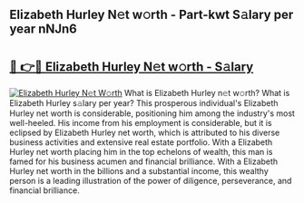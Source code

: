 ## Elizabeth Hurley N𝚎t w𝚘rth - Part-kwt S𝚊lary per year nNJn6

# <h2><a href="http://gc34o7n.nevu.top/?p=Elizabeth+Hurley">🔗 👉🔴 Elizabeth Hurley N𝚎t w𝚘rth - S𝚊lary</a></h2>

[![Elizabeth Hurley N𝚎t W𝚘rth](https://i.imgur.com/Oavwk0R.jpeg)](http://gc34o7n.nevu.top/?p=Elizabeth+Hurley)
What is Elizabeth Hurley n𝚎t w𝚘rth? What is Elizabeth Hurley s𝚊lary per year?
This prosperous individual's Elizabeth Hurley net worth is considerable, positioning him among the industry's most well-heeled. His income from his employment is considerable, but it is eclipsed by Elizabeth Hurley net worth, which is attributed to his diverse business activities and extensive real estate portfolio. With a Elizabeth Hurley net worth placing him in the top echelons of wealth, this man is famed for his business acumen and financial brilliance. With a Elizabeth Hurley net worth in the billions and a substantial income, this wealthy person is a leading illustration of the power of diligence, perseverance, and financial brilliance.
